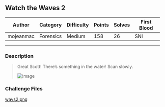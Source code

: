 ## Watch the Waves 2

| Author    | Category  | Difficulty | Points | Solves | First Blood |
| --------- | --------- | ---------- | ------ | ------ | ----------- |
| mojeanmac | Forensics | Medium     | 158    | 26     | SNI         |

---

### Description

> Great Scott! There’s something in the water! Scan slowly.
> 
> ![image](dist/wavs2.png)

### Challenge Files

[wavs2.png](dist/wavs2.png)
